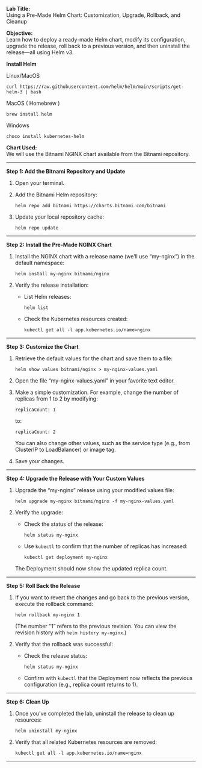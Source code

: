 
**Lab Title:**  
Using a Pre-Made Helm Chart: Customization, Upgrade, Rollback, and Cleanup

**Objective:**  
Learn how to deploy a ready-made Helm chart, modify its configuration, upgrade the release, roll back to a previous version, and then uninstall the release—all using Helm v3.

**Install Helm**

Linux/MacOS

```
curl https://raw.githubusercontent.com/helm/helm/main/scripts/get-helm-3 | bash
```

MacOS ( Homebrew )
```
brew install helm
```
Windows 
```
choco install kubernetes-helm
```

**Chart Used:**  
We will use the Bitnami NGINX chart available from the Bitnami repository.

---

**Step 1: Add the Bitnami Repository and Update**

1. Open your terminal.
2. Add the Bitnami Helm repository:
   
   ```
   helm repo add bitnami https://charts.bitnami.com/bitnami
   ```
   
3. Update your local repository cache:

   ```
   helm repo update
   ```
---

**Step 2: Install the Pre-Made NGINX Chart**

1. Install the NGINX chart with a release name (we’ll use “my-nginx”) in the default namespace:

   ```
   helm install my-nginx bitnami/nginx
   ```

2. Verify the release installation:
   
   - List Helm releases:
     
     ```
     helm list
     ```
     
   - Check the Kubernetes resources created:
     
     ```
     kubectl get all -l app.kubernetes.io/name=nginx
     ```

---

**Step 3: Customize the Chart**

1. Retrieve the default values for the chart and save them to a file:
   
   ```
   helm show values bitnami/nginx > my-nginx-values.yaml
   ```

2. Open the file “my-nginx-values.yaml” in your favorite text editor.
3. Make a simple customization. For example, change the number of replicas from 1 to 2 by modifying:
   
   ```
   replicaCount: 1
   ```
   
   to:
   
   ```
   replicaCount: 2
   ```

   You can also change other values, such as the service type (e.g., from ClusterIP to LoadBalancer) or image tag.
4. Save your changes.

---

**Step 4: Upgrade the Release with Your Custom Values**

1. Upgrade the “my-nginx” release using your modified values file:

   ```
   helm upgrade my-nginx bitnami/nginx -f my-nginx-values.yaml
   ```

2. Verify the upgrade:
   
   - Check the status of the release:
     
     ```
     helm status my-nginx
     ```
     
   - Use `kubectl` to confirm that the number of replicas has increased:
     
     ```
     kubectl get deployment my-nginx
     ```
     
   The Deployment should now show the updated replica count.

---

**Step 5: Roll Back the Release**

1. If you want to revert the changes and go back to the previous version, execute the rollback command:
   
   ```
   helm rollback my-nginx 1
   ```
   
   (The number “1” refers to the previous revision. You can view the revision history with `helm history my-nginx`.)
   
2. Verify that the rollback was successful:
   
   - Check the release status:
     
     ```
     helm status my-nginx
     ```
     
   - Confirm with `kubectl` that the Deployment now reflects the previous configuration (e.g., replica count returns to 1).

---

**Step 6: Clean Up**

1. Once you’ve completed the lab, uninstall the release to clean up resources:
   
   ```
   helm uninstall my-nginx
   ```
   
2. Verify that all related Kubernetes resources are removed:
   
   ```
   kubectl get all -l app.kubernetes.io/name=nginx
   ```

---
